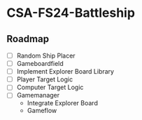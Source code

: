 # CSA-FS24-Battleship

## Roadmap

- [ ] Random Ship Placer
- [ ] Gameboardfield
- [ ] Implement Explorer Board Library
- [ ] Player Target Logic
- [ ] Computer Target Logic
- [ ] Gamemanager
  - Integrate Explorer Board
  - Gameflow